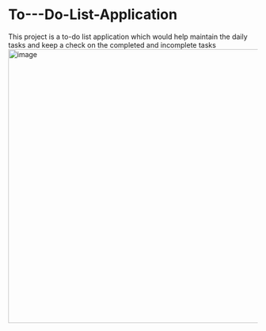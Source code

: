 # To---Do-List-Application
This project is a to-do list application which would help maintain the daily tasks and keep a check on the completed and incomplete tasks
<img width="1154" height="552" alt="image" src="https://github.com/user-attachments/assets/2761ebc5-5e51-4ec0-b672-53bf9b246bb2" />

